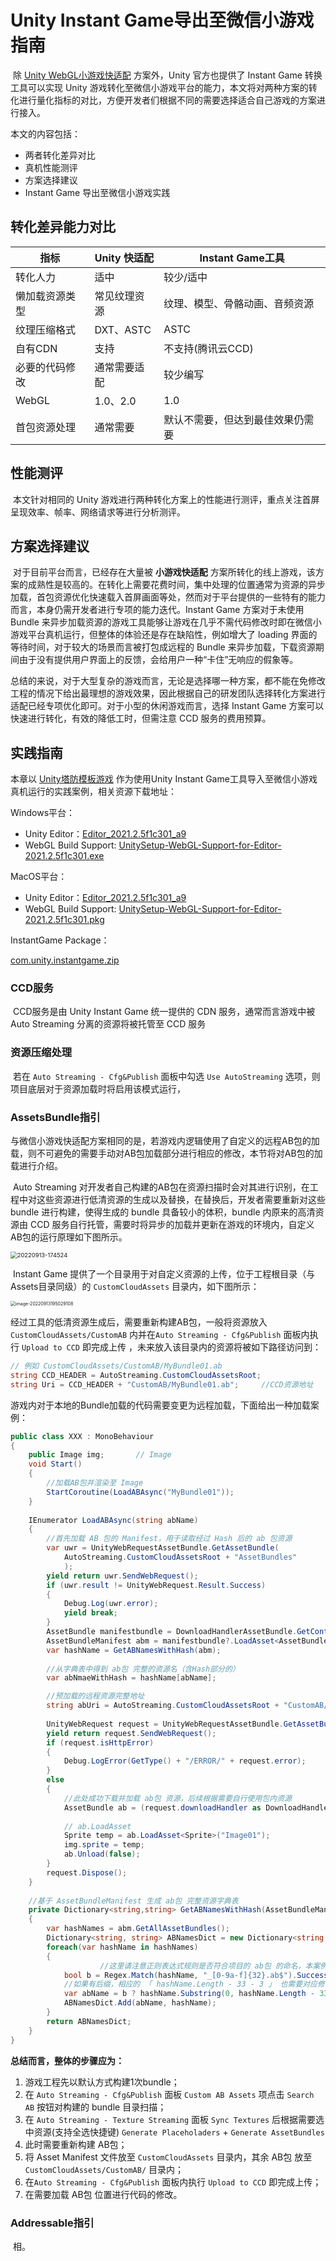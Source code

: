 # Unity Instant Game导出至微信小游戏指南

​		除 [Unity WebGL小游戏快适配](https://github.com/wechat-miniprogram/minigame-unity-webgl-transform/blob/main/Design/Summary.md) 方案外，Unity 官方也提供了 Instant Game 转换工具可以实现 Unity 游戏转化至微信小游戏平台的能力，本文将对两种方案的转化进行量化指标的对比，方便开发者们根据不同的需要选择适合自己游戏的方案进行接入。

本文的内容包括：

- 两者转化差异对比
- 真机性能测评
- 方案选择建议
- Instant Game 导出至微信小游戏实践

## 转化差异能力对比

| 指标           | Unity 快适配 | Instant Game工具                 |
| -------------- | ------------ | -------------------------------- |
| 转化人力       | 适中         | 较少/适中                        |
| 懒加载资源类型 | 常见纹理资源 | 纹理、模型、骨骼动画、音频资源   |
| 纹理压缩格式   | DXT、ASTC    | ASTC                             |
| 自有CDN        | 支持         | 不支持(腾讯云CCD)                |
| 必要的代码修改 | 通常需要适配 | 较少编写                         |
| WebGL          | 1.0、2.0     | 1.0                              |
| 首包资源处理   | 通常需要     | 默认不需要，但达到最佳效果仍需要 |



## 性能测评

​		本文针对相同的 Unity 游戏进行两种转化方案上的性能进行测评，重点关注首屏呈现效率、帧率、网络请求等进行分析测评。



## 方案选择建议

​		对于目前平台而言，已经存在大量被 **小游戏快适配** 方案所转化的线上游戏，该方案的成熟性是较高的。在转化上需要花费时间，集中处理的位置通常为资源的异步加载，首包资源优化快速载入首屏画面等处，然而对于平台提供的一些特有的能力而言，本身仍需开发者进行专项的能力迭代。Instant Game 方案对于未使用 Bundle 来异步加载资源的游戏工具能够让游戏在几乎不需代码修改时即在微信小游戏平台真机运行，但整体的体验还是存在缺陷性，例如增大了 loading 界面的等待时间，对于较大的场景而言被打包成远程的 Bundle 来异步加载，下载资源期间由于没有提供用户界面上的反馈，会给用户一种“卡住”无响应的假象等。

​		总结的来说，对于大型复杂的游戏而言，无论是选择哪一种方案，都不能在免修改工程的情况下给出最理想的游戏效果，因此根据自己的研发团队选择转化方案进行适配已经专项优化即可。对于小型的休闲游戏而言，选择 Instant Game 方案可以快速进行转化，有效的降低工时，但需注意 CCD 服务的费用预算。

## 实践指南

本章以 [Unity塔防模板游戏](https://learn.unity.com/project/ta-fang-mo-ban?uv=2017.2) 作为使用Unity Instant Game工具导入至微信小游戏真机运行的实践案例，相关资源下载地址：

Windows平台：

- Unity Editor：[Editor_2021.2.5f1c301_a9](https://unity-1258948065.cos.ap-shanghai.myqcloud.com/test/AutoStreamerTest1/Release/Alpha/c301_a9/UnitySetup64.exe)
- WebGL Build Support: [UnitySetup-WebGL-Support-for-Editor-2021.2.5f1c301.exe](https://unity-1258948065.cos.ap-shanghai.myqcloud.com/test/AutoStreamerTest1/Release/Alpha/c301_a9/UnitySetup-WebGL-Support-for-Editor-2021.2.5f1c301.exe)

MacOS平台：

- Unity Editor：[Editor_2021.2.5f1c301_a9](https://unity-1258948065.cos.ap-shanghai.myqcloud.com/test/AutoStreamerTest1/Release/Alpha/c301_a9/Unity.pkg)
- WebGL Build Support: [UnitySetup-WebGL-Support-for-Editor-2021.2.5f1c301.pkg](https://unity-1258948065.cos.ap-shanghai.myqcloud.com/test/AutoStreamerTest1/Release/Alpha/c301_a9/UnitySetup-WebGL-Support-for-Editor-2021.2.5f1c301.pkg)

InstantGame Package：

[com.unity.instantgame.zip](https://unity-1258948065.cos.ap-shanghai.myqcloud.com/test/AutoStreamerTest1/Release/Alpha/c301_a9/com.unity.instantgame.zip)



### CCD服务

​		CCD服务是由 Unity Instant Game 统一提供的 CDN 服务，通常而言游戏中被 Auto Streaming 分离的资源将被托管至 CCD 服务



### 资源压缩处理

​		若在 `Auto Streaming - Cfg&Publish` 面板中勾选 `Use AutoStreaming` 选项，则项目底层对于资源加载时将启用该模式运行，



### AssetsBundle指引

​		与微信小游戏快适配方案相同的是，若游戏内逻辑使用了自定义的远程AB包的加载，则不可避免的需要手动对AB包加载部分进行相应的修改，本节将对AB包的加载进行介绍。

​		Auto Streaming 对开发者自己构建的AB包在资源扫描时会对其进行识别，在工程中对这些资源进行低清资源的生成以及替换，在替换后，开发者需要重新对这些 bundle 进行构建，使得生成的 bundle 具备较小的体积，bundle 内原来的高清资源由 CCD 服务自行托管，需要时将异步的加载并更新在游戏的环境内，自定义AB包的运行原理如下图所示。

<img src="image/20220913-174524.png" alt="20220913-174524" style="zoom:67%;" />

​		Instant Game 提供了一个目录用于对自定义资源的上传，位于工程根目录（与Assets目录同级）的 `CustomCloudAssets` 目录内，如下图所示：

<img src="image/20220913-174525.png" alt="image-20220913195029108" style="zoom:50%;" />

​		经过工具的低清资源生成后，需要重新构建AB包，一般将资源放入`CustomCloudAssets/CustomAB` 内并在`Auto Streaming - Cfg&Publish` 面板内执行 `Upload to CCD` 即完成上传  ，未来放入该目录内的资源将被如下路径访问到：

```c#
// 例如 CustomCloudAssets/CustomAB/MyBundle01.ab
string CCD_HEADER = AutoStreaming.CustomCloudAssetsRoot;
string Uri = CCD_HEADER + "CustomAB/MyBundle01.ab";		//CCD资源地址
```

​		游戏内对于本地的Bundle加载的代码需要变更为远程加载，下面给出一种加载案例：

```c#
public class XXX : MonoBehaviour
{
    public Image img;		// Image
    void Start()
    {
      	//加载AB包并渲染至 Image
        StartCoroutine(LoadABAsync("MyBundle01"));
    }
  
    IEnumerator LoadABAsync(string abName)
    {
      	//首先加载 AB 包的 Manifest，用于读取经过 Hash 后的 ab 包资源
        var uwr = UnityWebRequestAssetBundle.GetAssetBundle(
            AutoStreaming.CustomCloudAssetsRoot + "AssetBundles"
            );
        yield return uwr.SendWebRequest();
        if (uwr.result != UnityWebRequest.Result.Success)
        {
            Debug.Log(uwr.error);
            yield break;
        }
        AssetBundle manifestbundle = DownloadHandlerAssetBundle.GetContent(uwr);
        AssetBundleManifest abm = manifestbundle?.LoadAsset<AssetBundleManifest>("AssetBundleManifest");
        var hashName = GetABNamesWithHash(abm);
        
      	//从字典表中得到 ab包 完整的资源名（含Hash部分的）
      	var abNmaeWithHash = hashName[abName];

      	//预加载的远程资源完整地址
        string abUri = AutoStreaming.CustomCloudAssetsRoot + "CustomAB/" + abNmaeWithHash;
      
        UnityWebRequest request = UnityWebRequestAssetBundle.GetAssetBundle(abUri);
        yield return request.SendWebRequest();
        if (request.isHttpError)
        {
            Debug.LogError(GetType() + "/ERROR/" + request.error);
        }
        else
        {
          	//此处成功下载并加载 ab包 资源，后续根据需要自行使用包内资源
            AssetBundle ab = (request.downloadHandler as DownloadHandlerAssetBundle).assetBundle;          
            
          	// ab.LoadAsset
            Sprite temp = ab.LoadAsset<Sprite>("Image01");
            img.sprite = temp;
            ab.Unload(false);
        }
        request.Dispose();
    }
  	
  	//基于 AssetBundleManifest 生成 ab包 完整资源字典表
    private Dictionary<string,string> GetABNamesWithHash(AssetBundleManifest abm)
    {
        var hashNames = abm.GetAllAssetBundles();
        Dictionary<string, string> ABNamesDict = new Dictionary<string, string>();
        foreach(var hashName in hashNames)
        {
    				//这里请注意正则表达式规则是否符合项目的 ab包 的命名，本案例中后缀为 「.ab」
            bool b = Regex.Match(hashName, "_[0-9a-f]{32}.ab$").Success;
            //如果有后缀，相应的 「 hashName.Length - 33 - 3 」 也需要对应修改
            var abName = b ? hashName.Substring(0, hashName.Length - 33 - 3) : hashName;
            ABNamesDict.Add(abName, hashName);
        }
        return ABNamesDict;
    }
}
```

**总结而言，整体的步骤应为：**

1. 游戏工程先以默认方式构建1次bundle；
2. 在 `Auto Streaming - Cfg&Publish` 面板 `Custom AB Assets` 项点击 `Search AB` 按钮对构建的 bundle 目录扫描；
3. 在  `Auto Streaming - Texture Streaming` 面板 `Sync Textures` 后根据需要选中资源(支持全选快捷键)  `Generate Placeholaders` + `Generate AssetBundles`
4. 此时需要重新构建 AB包；
5. 将 Asset Manifest 文件放至 `CustomCloudAssets` 目录内，其余 AB包 放至 `CustomCloudAssets/CustomAB/` 目录内；
6. 在`Auto Streaming - Cfg&Publish` 面板内执行 `Upload to CCD` 即完成上传；
7. 在需要加载 AB包 位置进行代码的修改。



### Addressable指引

​		相。		

​		